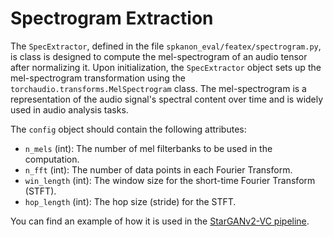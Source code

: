 # Spectrogram Extraction

The `SpecExtractor`, defined in the file `spkanon_eval/featex/spectrogram.py`, is class is designed to compute the mel-spectrogram of an audio tensor after normalizing it. Upon initialization, the `SpecExtractor` object sets up the mel-spectrogram transformation using the `torchaudio.transforms.MelSpectrogram` class. The mel-spectrogram is a representation of the audio signal's spectral content over time and is widely used in audio analysis tasks.

The `config` object should contain the following attributes:

- `n_mels` (int): The number of mel filterbanks to be used in the computation.
- `n_fft` (int): The number of data points in each Fourier Transform.
- `win_length` (int): The window size for the short-time Fourier Transform (STFT).
- `hop_length` (int): The hop size (stride) for the STFT.

You can find an example of how it is used in the [StarGANv2-VC pipeline](pipelines/stargan.md).

